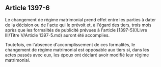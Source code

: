 Article 1397-6
----
Le changement de régime matrimonial prend effet entre les parties à dater de la
décision ou de l'acte qui le prévoit et, à l'égard des tiers, trois mois après
que les formalités de publicité prévues à l'article [1397-5](/Livre III/Titre V/Article 1397-5.md) auront été
accomplies.

Toutefois, en l'absence d'accomplissement de ces formalités, le changement de
régime matrimonial est opposable aux tiers si, dans les actes passés avec eux,
les époux ont déclaré avoir modifié leur régime matrimonial.
